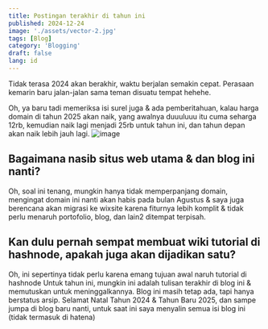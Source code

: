 ```yaml
---
title: Postingan terakhir di tahun ini
published: 2024-12-24
image: './assets/vector-2.jpg'
tags: [Blog]
category: 'Blogging'
draft: false 
lang: id
---
```


Tidak terasa 2024 akan berakhir, waktu berjalan semakin cepat. Perasaan kemarin baru jalan-jalan sama teman disuatu tempat hehehe.

Oh, ya baru tadi memeriksa isi surel juga & ada pemberitahuan, kalau harga domain di tahun 2025 akan naik, yang awalnya duuuluuu itu cuma seharga 12rb, kemudian naik lagi menjadi 25rb untuk tahun ini, dan tahun depan akan naik lebih jauh lagi.
![image](https://blogger.googleusercontent.com/img/a/AVvXsEilZ5F7MdlTKj2mg7wOaIOgCAAgqydt1aqpZ6EZuE328J1i1PGgMznPCEt2Fm-2wM2EqXPx8EWury-Uqb7xmXiBaHEPBKxOIJgql7rIzUz4YNac2Zec8ATiulVcnO_8fAL5qCOgoolE56azHfximZx0XEcIi2vTLZl9yvr-sBxGDUy2Ncd3ParfCFReuDtT)

## Bagaimana nasib situs web utama & dan blog ini nanti?
Oh, soal ini tenang, mungkin hanya tidak memperpanjang domain, mengingat domain ini nanti akan habis pada bulan Agustus & saya juga berencana akan migrasi ke wixsite karena fiturnya lebih komplit & tidak perlu menaruh portofolio, blog, dan lain2 ditempat terpisah.

## Kan dulu pernah sempat membuat wiki tutorial di hashnode, apakah juga akan dijadikan satu?
Oh, ini sepertinya tidak perlu karena emang tujuan awal naruh tutorial di hashnode
Untuk tahun ini, mungkin ini adalah tulisan terakhir di blog ini & memutuskan untuk meninggalkannya. Blog ini masih tetap ada, tapi hanya berstatus arsip.
Selamat Natal Tahun 2024 & Tahun Baru 2025, dan sampe jumpa di blog baru nanti, untuk saat ini saya menyalin semua isi blog ini (tidak termasuk di hatena)